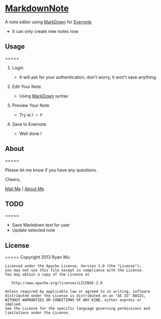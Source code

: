 [MarkdownNote](http://mdnote.ryanwu.me)
========================================

A note editor using [MarkDown](http://daringfireball.net/projects/markdown/syntax) for [Evernote](https://evernote.com/)

* It can only create new notes now

## Usage
=====
1. Login
	* It will ask for your authentication, don't worry, it won't save anything.
    
1. Edit Your Note
	* Using [MarkDown](http://daringfireball.net/projects/markdown/syntax) syntax

1. Preview Your Note
	* Try ```ALT + P```

1. Save to Evernote
	* Well done !


## About
=====

Please let me know if you have any questions.

Cheers,

[Mail Me](hello@ryanwu.me) | [About Me](http://about.me/flyworld)



## TODO
=====
* Save Markdown text for user
* Update selected note


## License
=====
	Copyright 2013 Ryan Wu

    Licensed under the Apache License, Version 2.0 (the "License");
    you may not use this file except in compliance with the License.
    You may obtain a copy of the License at

       http://www.apache.org/licenses/LICENSE-2.0

    Unless required by applicable law or agreed to in writing, software
    distributed under the License is distributed on an "AS IS" BASIS,
    WITHOUT WARRANTIES OR CONDITIONS OF ANY KIND, either express or implied.
    See the License for the specific language governing permissions and
    limitations under the License.


    